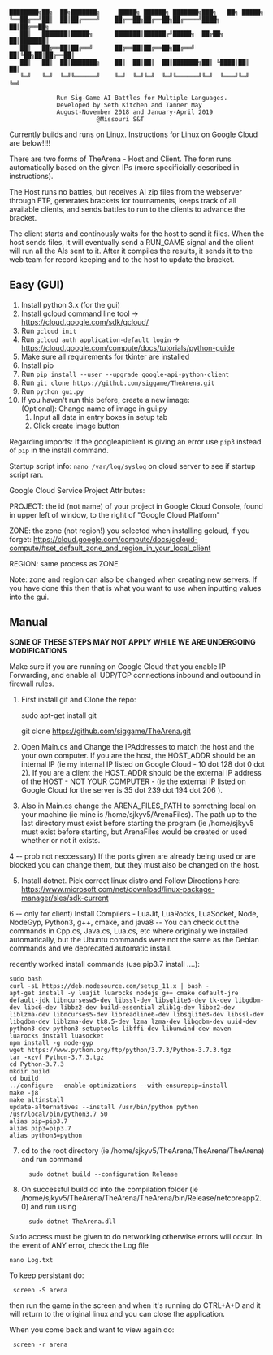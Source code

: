 


    ████████╗██╗  ██╗███████╗     █████╗ ██████╗ ███████╗███╗   ██╗ █████╗ 
    ╚══██╔══╝██║  ██║██╔════╝    ██╔══██╗██╔══██╗██╔════╝████╗  ██║██╔══██╗
       ██║   ███████║█████╗      ███████║██████╔╝█████╗  ██╔██╗ ██║███████║
       ██║   ██╔══██║██╔══╝      ██╔══██║██╔══██╗██╔══╝  ██║╚██╗██║██╔══██║
       ██║   ██║  ██║███████╗    ██║  ██║██║  ██║███████╗██║ ╚████║██║  ██║
       ╚═╝   ╚═╝  ╚═╝╚══════╝    ╚═╝  ╚═╝╚═╝  ╚═╝╚══════╝╚═╝  ╚═══╝╚═╝  ╚═╝
                                                                       
                 Run Sig-Game AI Battles for Multiple Languages.
                 Developed by Seth Kitchen and Tanner May
                 August-November 2018 and January-April 2019
                            @Missouri S&T
                 
Currently builds and runs on Linux.
Instructions for Linux on Google Cloud are below!!!!

There are two forms of TheArena - Host and Client. The form runs automatically based on the given IPs (more specificially described in instructions).

The Host runs no battles, but receives AI zip files from the webserver through FTP,
generates brackets for tournaments, keeps track of all available clients, and sends battles to run to the clients to advance the
bracket.

The client starts and continously waits for the host to send it files. When the host sends files, it will eventually send a RUN_GAME signal
and the client will run all the AIs sent to it. After it compiles the results, it sends it to the web team for record keeping and to the host
to update the bracket.

## Easy (GUI)
 1. Install python 3.x (for the gui)
 2. Install gcloud command line tool -> https://cloud.google.com/sdk/gcloud/
 3. Run `gcloud init`
 4. Run `gcloud auth application-default login` -> https://cloud.google.com/compute/docs/tutorials/python-guide
 5. Make sure all requirements for tkinter are installed
 6. Install pip
 7. Run `pip install --user --upgrade google-api-python-client`
 8. Run `git clone https://github.com/siggame/TheArena.git`
 9. Run `python gui.py`
 10. If you haven't run this before, create a new image:  
	(Optional): Change name of image in gui.py
		1. Input all data in entry boxes in setup tab
		2. Click create image button

Regarding imports:
If the googleapiclient is giving an error use `pip3` instead of `pip` in the install command.

Startup script info:
`nano /var/log/syslog` on cloud server to see if startup script ran.

Google Cloud Service Project Attributes:

PROJECT: the id (not name) of your project in Google Cloud Console, found in upper left of window, to the right of "Google Cloud Platform"

ZONE: the zone (not region!) you selected when installing gcloud, if you forget: https://cloud.google.com/compute/docs/gcloud-compute/#set_default_zone_and_region_in_your_local_client

REGION: same process as ZONE

Note: zone and region can also be changed when creating new servers. If you have done this then that is what you want to use when inputting values into the gui.


## Manual

**SOME OF THESE STEPS MAY NOT APPLY WHILE WE ARE UNDERGOING MODIFICATIONS**

Make sure if you are running on Google Cloud that you enable IP Forwarding, and enable all UDP/TCP connections inbound and outbound in firewall rules.

1) First install git and Clone the repo:

    sudo apt-get install git
      
    git clone https://github.com/siggame/TheArena.git

2) Open Main.cs and Change the IPAddresses to match the host and the your own computer. If you are the host, the HOST_ADDR should be an
   internal IP (ie my internal IP listed on Google Cloud - 10 dot 128 dot 0 dot 2). If you are a client the HOST_ADDR should be the external IP address
   of the HOST - NOT YOUR COMPUTER - (ie the external IP listed on Google Cloud for the server is 35 dot 239 dot 194 dot 206 ).

3) Also in Main.cs change the ARENA_FILES_PATH to something local on your machine (ie mine is /home/sjkyv5/ArenaFiles). The path up to the last
   directory must exist before starting the program (ie /home/sjkyv5 must exist before starting, but ArenaFiles would be created or used whether
   or not it exists.

4 -- prob not neccessary)  If the ports given are already being used or are blocked you can change them, but they must also be changed on the host.

5) Install dotnet. Pick correct linux distro and Follow Directions here: https://www.microsoft.com/net/download/linux-package-manager/sles/sdk-current

6 -- only for client) Install Compilers - LuaJit, LuaRocks, LuaSocket, Node, NodeGyp, Python3, g++, cmake, and java8 -- You can check out the
                      commands in Cpp.cs, Java.cs, Lua.cs, etc where originally we installed automatically, but the Ubuntu commands were not the same
                      as the Debian commands and we deprecated automatic install.

recently worked install commands (use pip3.7 install ....):

    sudo bash
    curl -sL https://deb.nodesource.com/setup_11.x | bash -
    apt-get install -y luajit luarocks nodejs g++ cmake default-jre default-jdk libncursesw5-dev libssl-dev libsqlite3-dev tk-dev libgdbm-dev libc6-dev libbz2-dev build-essential zlib1g-dev libbz2-dev liblzma-dev libncurses5-dev libreadline6-dev libsqlite3-dev libssl-dev libgdbm-dev liblzma-dev tk8.5-dev lzma lzma-dev libgdbm-dev uuid-dev python3-dev python3-setuptools libffi-dev libunwind-dev maven
    luarocks install luasocket
    npm install -g node-gyp
    wget https://www.python.org/ftp/python/3.7.3/Python-3.7.3.tgz
    tar -xzvf Python-3.7.3.tgz
    cd Python-3.7.3
    mkdir build
    cd build
    ../configure --enable-optimizations --with-ensurepip=install
    make -j8
    make altinstall
    update-alternatives --install /usr/bin/python python /usr/local/bin/python3.7 50
    alias pip=pip3.7
    alias pip3=pip3.7
    alias python3=python
                      
7) cd to the root directory (ie /home/sjkyv5/TheArena/TheArena/TheArena) and run command

         sudo dotnet build --configuration Release
    
8) On successful build cd into the compilation folder (ie /home/sjkyv5/TheArena/TheArena/TheArena/bin/Release/netcoreapp2.0) and run using

         sudo dotnet TheArena.dll

Sudo access must be given to do networking otherwise errors will occur. In the event of ANY error, check the Log file

    nano Log.txt
    
    
 To keep persistant do:
 
     screen -S arena
 
 then run the game in the screen and when it's running do CTRL+A+D and it will return to the original linux and you can close the application.
 
 When you come back and want to view again do:
 
     screen -r arena
    

